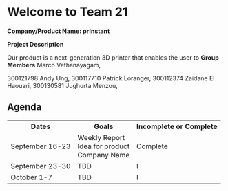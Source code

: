 <h1>Welcome to Team 21</h1>

<strong>Company/Product Name: prInstant</strong>

<strong>Project Description</strong>
<body>Our product is a next-generation 3D printer that enables the user to</body>
<strong>Group Members</strong>
<body>Marco Vethanayagam, <p>300121798</body>
<body>Andy Ung, 300117710</body>
<body>Patrick Loranger, 300112374</body>
<body>Zaidane El Haouari, 300130581</body>
<body>Jughurta Menzou, 
<h2>Agenda</h2>
<table style="width:100%">
  <tr>
    <th><strong><b>Dates</b></strong></th>
    <th><strong>Goals</strong></th>
    <th><strong>Incomplete or Complete</strong></th>
  </tr>
  <tr>
    <td>September 16-23</td>
    <td>Weekly Report<br>Idea for product<br>Company Name</td>
    <td>Complete</td>
  </tr>
  <tr>
    <td>September 23-30</td>
    <td>TBD</td>
    <td>I</td>
  </tr>
  <tr>
    <td>October 1-7</td>
    <td>TBD</td>
    <td>I</td>
  </tr>
</table>
